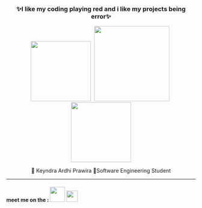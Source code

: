 <h3 align="center"> ✨I like my coding playing red and i like my projects being error✨</h3>


<p align="center">
  <img width="160px" style="margin-right:5px;" src="https://media4.giphy.com/media/v1.Y2lkPTc5MGI3NjExOXJ6OXFubXNicmVxZmJzZ2VneDV5cnZ4MHNmaTFuajV3NnlhOXc4eiZlcD12MV9pbnRlcm5hbF9naWZfYnlfaWQmY3Q9Zw/BK1EfIsdkKZMY/giphy.gif">
<img width="200px" style="margin-right:5px;" src="https://media2.giphy.com/media/v1.Y2lkPTc5MGI3NjExczhvb3JybWFmYW1vc3poNThwY3htdTgxcjU4eDRuNTFqbXJ5eDlheSZlcD12MV9pbnRlcm5hbF9naWZfYnlfaWQmY3Q9Zw/lJNoBCvQYp7nq/giphy.gif"> 
  <img width="160px" src="https://media4.giphy.com/media/v1.Y2lkPTc5MGI3NjExOXJ6OXFubXNicmVxZmJzZ2VneDV5cnZ4MHNmaTFuajV3NnlhOXc4eiZlcD12MV9pbnRlcm5hbF9naWZfYnlfaWQmY3Q9Zw/BK1EfIsdkKZMY/giphy.gif">
</p>

<p align="center">🗿 Keyndra Ardhi Prawira 🔱Software Engineering Student</p>
<hr>
<h4>meet me on the : <a href="https://www.tiktok.com/@domgeee_?lang=id-ID"><img width="40px" src="https://encrypted-tbn0.gstatic.com/images?q=tbn:ANd9GcQFWrR5v9UFxMrG0lwAPuJwNMY_YlOgG7f7lA&s"></a>
  <a href="https://www.instagram.com/keyy_bjr/"> <img width="30px" src="https://upload.wikimedia.org/wikipedia/commons/thumb/a/a5/Instagram_icon.png/1200px-Instagram_icon.png"></a> </h4>
<!---
KeyndraPrawira/KeyndraPrawira is a ✨ special ✨ repository because its `README.md` (this file) appears on your GitHub profile.
You can click the Preview link to take a look at your changes.
--->
